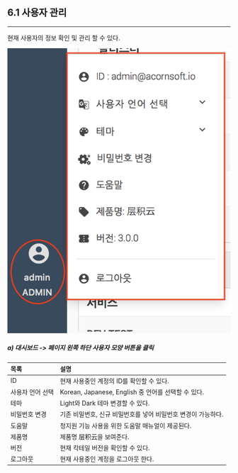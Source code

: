 ## 6.1 사용자 관리

---

현재 사용자의 정보 확인 및 관리 할 수 있다.

![](/assets/KR/3.0.0/6.1_1.png)

##### a\)    대시보드 -&gt; 페이지 왼쪽 하단 사용자 모양 버튼을 클릭

| 목록 | 설명 |
| :--- | :--- |
| ID | 현재 사용중인 계정의 ID를 확인할 수 있다. |
| 사용자 언어 선택 | Korean, Japanese, English 중 언어를 선택할 수 있다. |
| 테마 | Light와 Dark 테마 변경할 수 있다. |
| 비밀번호 변경 | 기존 비밀번호, 신규 비밀번호를 넣어 비밀번호 변경이 가능하다. |
| 도움말 | 청지원 기능 사용을 위한 도움말 매뉴얼이 제공된다. |
| 제품명 | 제품명 层积云을 보여준다. |
| 버전 | 현재 칵테일 버전을 확인할 수 있다. |
| 로그아웃 | 현재 사용중인 계정을 로그아웃 한다. |



